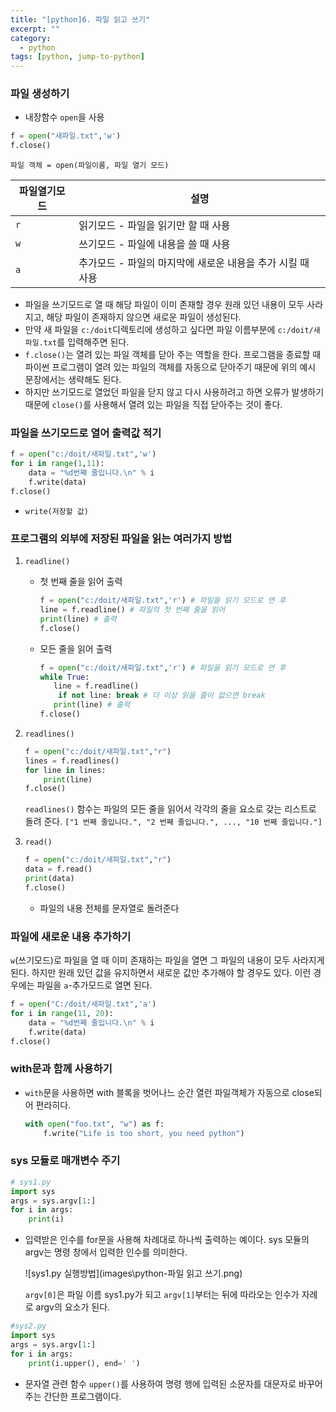 ```yaml
---
title: "[python]6. 파일 읽고 쓰기"
excerpt: ""
category:
  - python
tags: [python, jump-to-python]
---
```


### 파일 생성하기

- 내장함수 `open`을 사용

```python
f = open("새파일.txt",'w')
f.close()
```

```
파일 객체 = open(파일이름, 파일 열기 모드)
```

| 파일열기모드 | 설명                                                       |
| ------------ | ---------------------------------------------------------- |
| `r`          | 읽기모드 - 파일을 읽기만 할 때 사용                        |
| `w`          | 쓰기모드 - 파일에 내용을 쓸 때 사용                        |
| `a`          | 추가모드 - 파일의 마지막에 새로운 내용을 추가 시킬 때 사용 |

- 파일을 쓰기모드로 열 때 해당 파일이 이미 존재할 경우 원래 있던 내용이 모두 사라지고, 해당 파일이 존재하지 않으면 새로운 파일이 생성된다.
- 만약 새 파일을 `c:/doit`디렉토리에 생성하고 싶다면 파일 이름부분에 `c:/doit/새파일.txt`를 입력해주면 된다.
- `f.close()`는 열려 있는 파일 객체를 닫아 주는 역할을 한다. 프로그램을 종료할 때 파이썬 프로그램이 열려 있는 파일의 객체를 자동으로 닫아주기 때문에 위의 예시 문장에서는 생략해도 된다. 
- 하지만 쓰기모드로 열었던 파일을 닫지 않고 다시 사용하려고 하면 오류가 발생하기 때문에 `close()`를 사용해서 열려 있는 파일을 직접 닫아주는 것이 좋다.

### 파일을 쓰기모드로 열어 출력값 적기

```python
f = open("c:/doit/새파일.txt",'w')
for i in range(1,11):
    data = "%d번째 줄입니다.\n" % i
    f.write(data)
f.close()
```

- `write(저장할 값)`

### 프로그램의 외부에 저장된 파일을 읽는 여러가지 방법

1. `readline()` 

   - 첫 번째 줄을 읽어 출력

     ```python
     f = open("c:/doit/새파일.txt",'r') # 파일을 읽기 모드로 연 후
     line = f.readline() # 파일의 첫 번째 줄을 읽어
     print(line) # 출력
     f.close()
     ```

   - 모든 줄을 읽어 출력

     ```python
     f = open("c:/doit/새파일.txt",'r') # 파일을 읽기 모드로 연 후
     while True:
     	line = f.readline()
         if not line: break # 더 이상 읽을 줄이 없으면 break
     	print(line) # 출력
     f.close()
     ```

2. `readlines()`

   ```python
   f = open("c:/doit/새파일.txt","r")
   lines = f.readlines()
   for line in lines:
       print(line)
   f.close()
   ```

   `readlines()` 함수는 파일의 모든 줄을 읽어서 각각의 줄을 요소로 갖는 리스트로 돌려 준다. `["1 번째 줄입니다.", "2 번째 줄입니다.", ..., "10 번째 줄입니다."]`

3. `read()`

   ```python
   f = open("c:/doit/새파일.txt","r")
   data = f.read()
   print(data)
   f.close()
   ```

   - 파일의 내용 전체를 문자열로 돌려준다

###  파일에 새로운 내용 추가하기

`w`(쓰기모드)로 파일을 열 때 이미 존재하는 파일을 열면 그 파일의 내용이 모두 사라지게 된다. 하지만 원래 있던 값을 유지하면서 새로운 값만 추가해야 할 경우도 있다. 이런 경우에는 파일을 `a`-추가모드로 열면 된다. 

```python
f = open("C:/doit/새파일.txt",'a')
for i in range(11, 20):
    data = "%d번째 줄입니다.\n" % i
    f.write(data)
f.close()
```

### with문과 함께 사용하기

- `with`문을 사용하면 with 블록을 벗어나느 순간 열런 파일객체가 자동으로 close되어 편라히다.

  ```python
  with open("foo.txt", "w") as f:
      f.write("Life is too short, you need python")
  ```

  

### sys 모듈로 매개변수 주기

```python
# sys1.py
import sys
args = sys.argv[1:]
for i in args:
    print(i) 
```

- 입력받은 인수를 for문을 사용해 차례대로 하나씩 출력하는 예이다. sys 모듈의 argv는 명령 창에서 입력한 인수를 의미한다.

  ![sys1.py 실행방법](images\python-파일 읽고 쓰기.png)

  `argv[0]`은 파일 이름 sys1.py가 되고 `argv[1]`부터는 뒤에 따라오는 인수가 자례로 argv의 요소가 된다.



```python
#sys2.py
import sys
args = sys.argv[1:]
for i in args:
    print(i.upper(), end=' ')
```

- 문자열 관련 함수 `upper()`를 사용하여 명령 행에 입력된 소문자를 대문자로 바꾸어 주는 간단한 프로그램이다.

